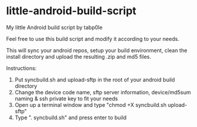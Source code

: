 # little-android-build-script
My little Android build script by tabp0le

Feel free to use this build script and modify it according to your needs.

This will sync your android repos, setup your build environment, clean the install directory and upload the resulting .zip and md5 files.

Instructions:
1. Put syncbuild.sh and upload-sftp in the root of your android build directory
2. Change the device code name, sftp server information, device/md5sum naming & ssh private key to fit your needs
3. Open up a terminal window and type "chmod +X syncbuild.sh upload-sftp"
4. Type ". syncbuild.sh" and press enter to build
